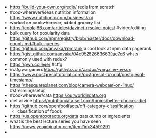 - https://build-your-own.org/redis/ redis from scratch
- #cookwherever/ideas nutrition information https://www.nutritionix.com/business/api
- worked on cookwherever, added grocery list
- https://coolaj86.com/articles/davinci-resolve-notes/ #video/editing
- bulk query for popularity data https://github.com/npm/registry/blob/master/docs/download-counts.md#bulk-queries
- https://github.com/anvaka/npmrank a cool look at npm data pagerank
- https://gist.github.com/anvaka/04c952626636630ae7c6 whats commonly used with redux?
- https://pwn.college/ #ctfg
- #ctfg wargames https://github.com/zardus/wargame-nexus
- https://www.postgresqltutorial.com/postgresql-tutorial/postgresql-timestamp/
- https://thesquareplanet.com/blog/camera-webcam-on-linux/ #streaming/setup
- #cookwherever/data https://ourworldindata.org
- diet advice https://nutritiondata.self.com/topics/better-choices-diet
- https://github.com/openfoodfacts/off-category-classification
	- classification of foods
- https://us.openfoodfacts.org/data data dump of ingredients
- what is the best lecture series you have seen https://news.ycombinator.com/item?id=34591291
-